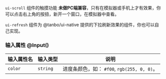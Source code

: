 `ui-scroll` 组件的触摸功能 <strong class="color-danger">未做PC端兼容</strong>，只有在模拟器或手机上才有效果，你可以点击右上角的按扭，新开一个窗口，在模拟器中查看。

`ui-refresh` 组件为 @tanbo/ui-native 提供的下拉刷新效果的组件，你也可以自己实现。


### 输入属性 @Input()

| 输入属性名 | 输入类型  | 说明    |
| --        | --        | --        |
| `color`      | `string`   | 进度条颜色，如： `#f00`, `rgb(255, 0, 0)`。 |
